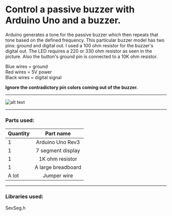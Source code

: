 # Control a passive buzzer with Arduino Uno and a buzzer.

Arduino generates a tone for the passive buzzer which then repeats that tone based on the defined frequency. This particular buzzer model has two pins: ground and digital out. I used a 100 ohm resistor for the buzzer's digital out. The LED requires a 220 or 330 ohm resistor as seen in the picture. Also the button's ground pin is connected to a 10K ohm resistor.

Blue wires = ground  
Red wires = 5V power  
Black wires = digital signal

**Ignore the contradictory pin colors coming out of the buzzer.**

---

![alt text](https://github.com/PyhaMarkus/arduino-passive-buzzer/blob/master/pictures/buzzer_sketch_bb.png "Buzzer sketch")

---

### Parts used:
| Quantity | Part name                             |
| -------- |:-------------:                        |
| 1        | Arduino Uno Rev3                      |
| 1        | 7 segment display                     |
| 1        | 1K ohm resistor                       |
| 1        | A large breadboard                    |
| A lot    | Jumper wire                           |

---

### Libraries used:

SevSeg.h
